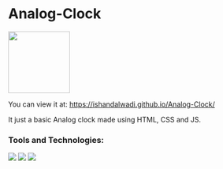 # Analog-Clock  
<img src="https://media0.giphy.com/media/3o6EhEJGzd4iAzBK12/200w.webp?cid=ecf05e476vmodpzju06b4evh71fhgxi7z866irriee9n9xo7&rid=200w.webp&ct=g" width="125px">

You can view it at: https://ishandalwadi.github.io/Analog-Clock/

It just a basic Analog clock made using HTML, CSS and JS.

### Tools and Technologies:

<p>
  <img src="https://img.shields.io/badge/HTML5-E34F26?style=for-the-badge&logo=html5&logoColor=white" />
  <img src="https://img.shields.io/badge/CSS3-1572B6?style=for-the-badge&logo=css3&logoColor=white" />
  <img src="https://img.shields.io/badge/JavaScript-323330?style=for-the-badge&logo=javascript&logoColor=F7DF1E" /></p>
